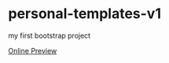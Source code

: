 # personal-templates-v1
my first bootstrap project

<a href='https://alibehzad79.github.io/personal-templates-v1/' class='btn btn-success'>Online Preview </a>
